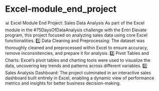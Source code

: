 # Excel-module_end_project
📊 Excel Module End Project: Sales Data Analysis
As part of the Excel module in the #75DaysOfDataAnalysis challenge with the Entri Elevate program, this project focused on analyzing sales data using core Excel functionalities.
1️⃣ Data Cleaning and Preprocessing: The dataset was thoroughly cleaned and preprocessed within Excel to ensure accuracy, remove inconsistencies, and prepare it for analysis.
2️⃣ Pivot Tables and Charts: Excel’s pivot tables and charting tools were used to visualize the data, uncovering key trends and patterns across different variables.
3️⃣ Sales Analysis Dashboard: The project culminated in an interactive sales dashboard built entirely in Excel, enabling a dynamic view of performance metrics and insights for better business decision-making.

